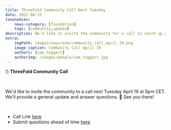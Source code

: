 ```yaml
---
title: ThreeFold Community Call Next Tuesday 
date: 2022-04-15
taxonomies:
    news-category: [foundation]
    tags: [community,update]
description: We'd like to invite the community for a call to catch up on all things ThreeFold next Tuesday April 19th.
extra:
    imgPath: images/newsroom/community_call_april_19.png
    image_caption: Community Call April 19
    authors: [sam_taggart]
    authorImg: /images/people/sam_taggart.jpg
---
```



⏰ **ThreeFold Community Call**

<br/>

We'd like to invite the community to a call next Tuesday April 19 at 5pm CET. We'll provide a general update and answer questions. 🙏 See you there!

<br/>

- Call Link [here](https://bit.ly/tfcommunitycall)
- Submit questions ahead of time [here](https://forum.threefold.io/t/threefold-community-call-april-19-2022/2682)